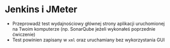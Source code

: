 # Jenkins i JMeter

- Przeprowadź test wydajnościowy głównej strony aplikacji uruchomionej na Twoim komputerze (np. SonarQube jeżeli wykonałeś poprzednie ćwiczenie)
- Test powinien zapisany w `xml` oraz uruchamiany bez wykorzystania GUI
